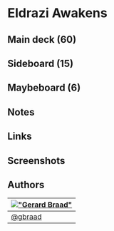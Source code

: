 Eldrazi Awakens
===============


Main deck (60)
--------------


Sideboard (15)
--------------


Maybeboard (6)
--------------


Notes
-----


Links
-----


Screenshots
-----------


Authors
-------

| [!["Gerard Braad"](http://gravatar.com/avatar/e466994eea3c2a1672564e45aca844d0.png?s=60)](http://gbraad.nl "Gerard Braad <me@gbraad.nl>") |
|---|
| [@gbraad](https://twitter.com/gbraad)  |
